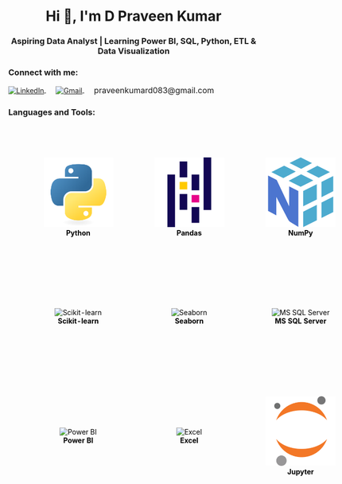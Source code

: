 <h1 align="center">Hi 👋, I'm D Praveen Kumar</h1>
<h3 align="center">Aspiring Data Analyst | Learning Power BI, SQL, Python, ETL & Data Visualization</h3>

<h3 align="left">Connect with me:</h3>
<p align="left">
  <a href="https://www.linkedin.com/in/praveen-kumar-869844200" target="_blank" rel="noreferrer">
    <img align="center" src="https://raw.githubusercontent.com/rahuldkjain/github-profile-readme-generator/master/src/images/icons/Social/linked-in-alt.svg" alt="LinkedIn" height="30" width="40" />
  </a>
  &nbsp;&nbsp;&nbsp;&nbsp;
  <a href="mailto:savithiri2580@gmail.com" target="_blank" rel="noreferrer">
    <img align="center" src="https://img.icons8.com/color/48/gmail-new.png" alt="Gmail" height="30" width="40" />
  </a>
  &nbsp;&nbsp;&nbsp;&nbsp;
  <span style="font-size: 16px; vertical-align: middle;">praveenkumard083@gmail.com</span>
</p>

<h3 align="left">Languages and Tools:</h3>

<p align="center">
<table align="center" style="margin:auto; border-collapse: separate; border-spacing: 60px 50px; table-layout: fixed; width: 960px;">
  <colgroup>
    <col style="width: 240px;">
    <col style="width: 240px;">
    <col style="width: 240px;">
    <col style="width: 240px;">
  </colgroup>

  <!-- Row 1 -->
  <tr align="center" valign="middle">
    <td style="padding: 15px 10px;">
      <a href="https://www.python.org" target="_blank" style="text-decoration:none; color:black;">
        <img src="https://raw.githubusercontent.com/devicons/devicon/master/icons/python/python-original.svg" alt="Python" width="140" height="140"/><br/><b>Python</b>
      </a>
    </td>
    <td style="padding: 15px 10px;">
      <a href="https://pandas.pydata.org/" target="_blank" style="text-decoration:none; color:black;">
        <img src="https://raw.githubusercontent.com/devicons/devicon/master/icons/pandas/pandas-original.svg" alt="Pandas" width="140" height="140"/><br/><b>Pandas</b>
      </a>
    </td>
    <td style="padding: 15px 10px;">
      <a href="https://numpy.org/" target="_blank" style="text-decoration:none; color:black;">
        <img src="https://raw.githubusercontent.com/devicons/devicon/master/icons/numpy/numpy-original.svg" alt="NumPy" width="140" height="140"/><br/><b>NumPy</b>
      </a>
    </td>
    <td style="padding: 15px 10px;">
      <a href="https://matplotlib.org/" target="_blank" style="text-decoration:none; color:black;">
        <img src="https://raw.githubusercontent.com/devicons/devicon/master/icons/matplotlib/matplotlib-original.svg" alt="Matplotlib" width="140" height="140"/><br/><b>Matplotlib</b>
      </a>
    </td>
  </tr>

  <!-- Row 2 -->
  <tr align="center" valign="middle">
    <td style="padding: 15px 10px;">
      <a href="https://scikit-learn.org/" target="_blank" style="text-decoration:none; color:black;">
        <img src="https://raw.githubusercontent.com/scikit-learn/scikit-learn/main/doc/logos/scikit-learn-logo-small.png" alt="Scikit-learn" width="140" height="140"/><br/><b>Scikit-learn</b>
      </a>
    </td>
    <td style="padding: 15px 10px;">
      <a href="https://seaborn.pydata.org/" target="_blank" style="text-decoration:none; color:black;">
        <img src="https://cdn-icons-png.flaticon.com/512/5968/5968872.png" alt="Seaborn" width="140" height="140"/><br/><b>Seaborn</b>
      </a>
    </td>
    <td style="padding: 15px 10px;">
      <a href="https://www.microsoft.com/en-us/sql-server" target="_blank" style="text-decoration:none; color:black;">
        <img src="https://www.svgrepo.com/show/303229/microsoft-sql-server-logo.svg" alt="MS SQL Server" width="140" height="140"/><br/><b>MS SQL Server</b>
      </a>
    </td>
    <td style="padding: 15px 10px;">
      <a href="https://www.mysql.com/" target="_blank" style="text-decoration:none; color:black;">
        <img src="https://raw.githubusercontent.com/devicons/devicon/master/icons/mysql/mysql-original-wordmark.svg" alt="MySQL" width="140" height="140"/><br/><b>MySQL</b>
      </a>
    </td>
  </tr>

  <!-- Row 3 -->
  <tr align="center" valign="middle">
    <td style="padding: 15px 10px;">
      <a href="https://powerbi.microsoft.com/" target="_blank" style="text-decoration:none; color:black;">
        <img src="https://img.icons8.com/color/48/power-bi.png" alt="Power BI" width="140" height="140"/><br/><b>Power BI</b>
      </a>
    </td>
    <td style="padding: 15px 10px;">
      <a href="https://www.microsoft.com/en-us/microsoft-365/excel" target="_blank" style="text-decoration:none; color:black;">
        <img src="https://img.icons8.com/color/48/microsoft-excel-2019--v1.png" alt="Excel" width="140" height="140"/><br/><b>Excel</b>
      </a>
    </td>
    <td style="padding: 15px 10px;">
      <a href="https://jupyter.org/" target="_blank" style="text-decoration:none; color:black;">
        <img src="https://raw.githubusercontent.com/devicons/devicon/master/icons/jupyter/jupyter-original.svg" alt="Jupyter" width="140" height="140"/><br/><b>Jupyter</b>
      </a>
    </td>
    <td style="padding: 15px 10px;">
      <a href="https://code.visualstudio.com/" target="_blank" style="text-decoration:none; color:black;">
        <img src="https://raw.githubusercontent.com/devicons/devicon/master/icons/vscode/vscode-original.svg" alt="VS Code" width="140" height="140"/><br/><b>VS Code</b>
      </a>
    </td>
  </tr>
</table>
</p>
